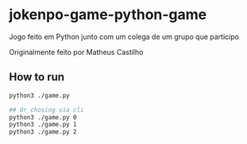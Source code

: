 # jokenpo-game-python-game
Jogo feito em Python junto com um colega de um grupo que participo

Originalmente feito por Matheus Castilho


## How to run

```sh
python3 ./game.py

## Or chosing via cli 
python3 ./game.py 0
python3 ./game.py 1
python3 ./game.py 2
```
